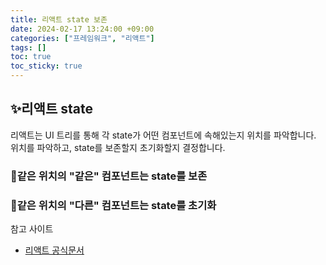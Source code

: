 ```yaml
---
title: 리액트 state 보존
date: 2024-02-17 13:24:00 +09:00
categories: ["프레임워크", "리액트"]
tags: []
toc: true
toc_sticky: true
---
```


## ✨리액트 state

리액트는 UI 트리를 통해 각 state가 어떤 컴포넌트에 속해있는지 위치를 파악합니다. 위치를 파악하고, state를 보존할지 초기화할지 결정합니다.

### 📘같은 위치의 "같은" 컴포넌트는 state를 보존

### 📘같은 위치의 "다른" 컴포넌트는 state를 초기화

참고 사이트

- [리액트 공식문서](https://ko.react.dev/learn/preserving-and-resetting-state#state-is-tied-to-a-position-in-the-tree)
